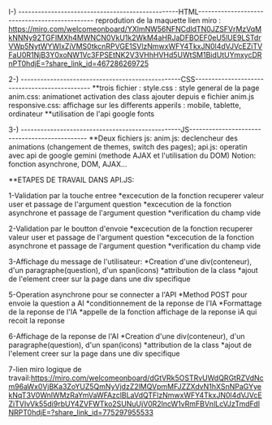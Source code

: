I-) -------------------------------------------------HTML----------------------------------------------
reprodution de la maquette 
lien miro : https://miro.com/welcomeonboard/YXlmNW56NFNCdldTN0JZSFVrMzVqMkNNNy92TGFIMXh4MWNCN0VkU1k2WkM4aHRJaDFBOEF0eU5lUE9LSTdrVWp5NytWYWlxZjVMS0tkcnRPVGE1SVlzNmwxWFY4TkxJN0l4dVJVcEZiTVFaU0R1NjB3Y0xoNW1Vc3FPSEtNK2V3VHhHVHd5UWtSM1BidUtUYmxycDRnPT0hdjE=?share_link_id=467286269725



2-) -------------------------------------------------CSS----------------------------------------------
**trois fichier : 
                style.css : style general de la page
                anim.css: animationet activation des class ajouter depuis e fichier anim.js
                responsive.css: affichage sur les differents apperils : mobile, tablette, ordinateur
**utilisation de l'api google fonts


3-) -------------------------------------------------JS----------------------------------------------
**Deux fichiers js:
                anim.js: declencheur des animations (changement de themes, switch des pages);
                api.js: operatin avec api de google gemini (methode AJAX et l'utilisation du DOM)
                Notion: fonction asynchrone, DOM, AJAX...

**ETAPES DE TRAVAIL DANS API.JS:

1-Validation par la touche entree
                *excecution de la fonction recuperer valeur user et passage de l'argument question
                *excecution de la fonction asynchrone et passage de l'argument question
                *verification du champ vide

2-Validation par le boutton d'envoie
                *excecution de la fonction recuperer valeur user et passage de l'argument question
                *excecution de la fonction asynchrone et passage de l'argument question
                *verification du champ vide

3-Affichage du message de l'utilisateur:
                *Creation d'une div(conteneur), d'un paragraphe(question), d'un span(icons)
                *attribution de la class
                *ajout de l'element creer sur la page dans une div specifique

5-Operation asynchrone pour se connecter a l'API
                *Method POST pour envoie la question a AI
                *conditionnement de la reponse de l'IA
                *Formattage de la reponse de l'IA
                *appelle de la fonction affichage de la reponse iA qui recoit la reponse

6-Affichage de la reponse de l'AI
                *Creation d'une div(conteneur), d'un paragraphe(question), d'un span(icons)
                *attribution de la class
                *ajout de l'element creer sur la page dans une div specifique

7-lien miro logique de travail:https://miro.com/welcomeonboard/dGtVRk5OSTRvUWdQRGtRZVdNcm96aWx0VjBKa3ZoYUZ5QmNyVjdzZ2lMQVpmMFJZZXdvN1hXSnNPaGYyekNqT3V0WnlWMzRaYmVaWFAzclBLaVdQTFlzNmwxWFY4TkxJN0l4dVJVcEZiTVIvVk55di9rbUY4ZVFWTko2SUNuUjV0R2lncW1vRmFBVnlLcVJzTmdFdlNRPT0hdjE=?share_link_id=775297955533